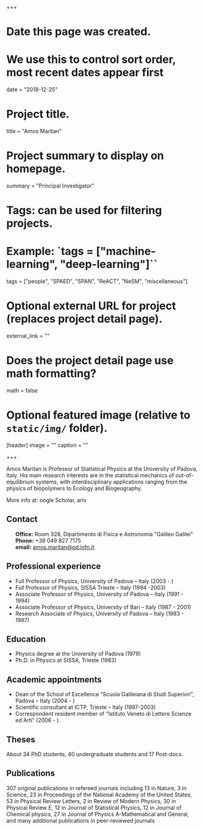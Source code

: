 +++
# Date this page was created.
# We use this to control sort order, most recent dates appear first
date = "2018-12-25"

# Project title.
title = "Amos Maritan"

# Project summary to display on homepage.
summary = "Principal Investigator"

# Tags: can be used for filtering projects.
# Example: `tags = ["machine-learning", "deep-learning"]``
tags = ["people", "SPAED", "SPAN", "ReACT", "NeSM", "miscellaneous"]

# Optional external URL for project (replaces project detail page).
external_link = ""

# Does the project detail page use math formatting?
math = false

# Optional featured image (relative to `static/img/` folder).
[header]
image = ""
caption = ""

+++

Amos Maritan is Professor of Statistical Physics at the University of Padova, Italy. His main research interests are in the statistical mechanics of out-of-equilibrium systems, with interdisciplinary applications ranging from the physics of biopolymers to Ecology and Biogeography.

More info at: <a href="http://scholar.google.com/citations?user=4mwFUXwAAAAJ&hl=en&oi=sra"><i class="ai ai-google-scholar"></i></a>oogle Scholar, ar<a href="http://arxiv.org/find/q-bio/1/au:+Maritan_A/0/1/0/all/0/1"><i class="ai ai-arxiv"></i></a>iv


## Contact
<ul style="list-style-type:none">
  <li><b>Office:</b> Room 328, Dipartimento di Fisica e Astronomia "Galileo Galilei"</li>
  <li><b>Phone:</b> +39 049 827 7175</li>
  <li><b>email:</b> <a href="mailto:amos.maritan@pd.infn.it">amos.maritan@pd.infn.it</a></li>
</ul>  


## Professional experience
* Full Professor of Physics, University of Padova – Italy (2003 - )
* Full Professor of Physics, SISSA Trieste – Italy (1994 -2003)
* Associate Professor of Physics, University of Padova – Italy (1991 - 1994)
* Associate Professor of Physics, University of Bari – Italy (1987 - 2001)
* Research Associate of Physics, University of Padova – Italy (1983 - 1987)

## Education
* Physics degree at the University of Padova (1979)
* Ph.D. in Physics at SISSA, Trieste (1983)

## Academic appointments
* Dean of the School of Excellence “Scuola Galileiana di Studi Superiori”, Padova – Italy (2004 - )
* Scientific consultant at ICTP, Trieste – Italy (1997-2003)
* Correspondent resident member of "Istituto Veneto di Lettere Scienze ed Arti" (2006 - ).

## Theses
About 34 PhD students, 40 undergraduate students and 17 Post-docs.

## Publications
307 original publications in refereed journals including 13 in Nature, 3 in Science, 23 in Proceedings of the National Academy of the United States, 53 in Physical Review Letters, 2 in Review of Modern Physics, 30 in Physical Review E, 12 in Journal of Statistical Physics, 12 in Journal of Chemical physics, 27 in Journal of Physics A-Mathematical and General, and many additional publications in peer-reviewed journals

